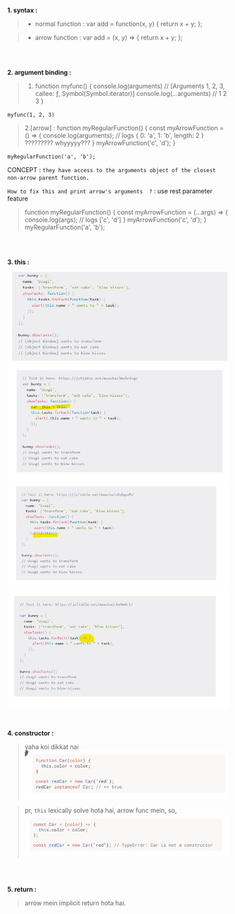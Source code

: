  
**1. syntax :**
>*  normal function :  var add = function(x, y) {
                                     return x + y;
                       };


>*  arrow function :  var add = (x, y) => {
                            return x + y;
                       };



<br>
<br>

**2. argument binding :** 


>1. function myfunc() {
    console.log(arguments)    // [Arguments 1, 2, 3, callee: ƒ, Symbol(Symbol.iterator)]
    console.log(...arguments) //  1 2 3
}

    myfunc(1, 2, 3) 

    
>2.[arrow] :
    function myRegularFunction() {
        const myArrowFunction = () => {
            console.log(arguments);     // logs { 0: 'a', 1: 'b', length: 2 } ????????? whyyyyy??? 
        }
        myArrowFunction('c', 'd');
    } 

    myRegularFunction('a', 'b');

CONCEPT : `they have access to the arguments object of the closest non-arrow parent function.`




`How to fix this and print arrow's arguments  ?` : use rest parameter feature 
>function myRegularFunction() {
    const myArrowFunction = (...args) => {
        console.log(args);         // logs ['c', 'd']
    }
    myArrowFunction('c', 'd');
}
myRegularFunction('a', 'b'); 

<br>
<br>

**3. this :**

![](/bootstrapsImages/arrow_this1.jpg)
![](/bootstrapsImages/arrow_this2.jpg)
![](/bootstrapsImages/arrow_this3.jpg)
![](/bootstrapsImages/arrow_this4.jpg)

<br>

**4. constructor :**  

> yaha koi dikkat nai
![](/bootstrapsImages/arrow_constructor1.jpg)

> pr, `this` lexically solve hota hai, arrow func mein, so, 
![](/bootstrapsImages/arrow_constructor2.jpg)

    
<br>
<br>

**5. return :** 
> arrow mein implicit return hota hai.
